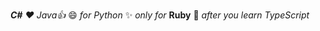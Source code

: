 _**C#** :heart:_
_*Java*:+1:_
:smile: _for_ *Python*
:sparkles: _only for_ **Ruby**
:tada: _after you learn *TypeScript*_

